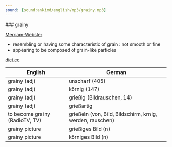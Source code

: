 ```yaml
---
sound: [sound:ankimd/english/mp3/grainy.mp3]
---
```


\### grainy

[Merriam-Webster](https://www.merriam-webster.com/dictionary/grainy)

- resembling or having some characteristic of grain : not smooth or fine
- appearing to be composed of grain-like particles

[dict.cc](https://www.dict.cc/grainy)

| English        | German       |
| -------------- | ------------ |
| grainy (adj) | unscharf (405) |
| grainy (adj) | körnig (147) |
| grainy (adj) | grießig (Bildrauschen, 14) |
| grainy (adj) | grießartig |
| to become grainy (RadioTV, TV) | grießeln (von, Bild, Bildschirm, krnig, werden, rauschen) |
| grainy picture | grießiges Bild (n) |
| grainy picture | körniges Bild (n) |
